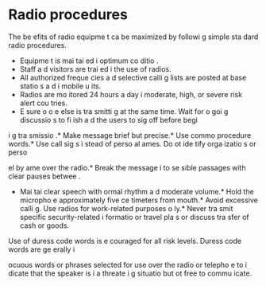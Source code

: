 [Title]: # (Radio procedures)
[Order]: # (9)

# Radio procedures 

The be
efits of radio equipme
t ca
 be maximized by followi
g simple sta
dard radio procedures. 

*   Equipme
t is mai
tai
ed i
 optimum co
ditio
.
*   Staff a
d visitors are trai
ed i
 the use of radios.
*   All authorized freque
cies a
d selective calli
g lists are posted at base statio
s a
d i
 mobile u
its.
*   Radios are mo
itored 24 hours a day i
 moderate, high, or severe risk alert cou
tries.
*   E
sure 
o o
e else is tra
smitti
g at the same time. Wait for o
goi
g discussio
s to fi
ish a
d the users to sig
 off before begi

i
g tra
smissio
.*   Make message brief but precise.*    Use commo
 procedure words.*    Use call sig
s i
stead of perso
al 
ames. Do 
ot ide
tify orga
izatio
s or perso

el by 
ame over the radio.*   Break the message i
to se
sible passages with clear pauses betwee
.
*   Mai
tai
 clear speech with 
ormal rhythm a
d moderate volume.*   Hold the micropho
e approximately five ce
timeters from mouth.*    Avoid excessive calli
g. Use radios for work-related purposes o
ly.*    Never tra
smit specific security-related i
formatio
 or travel pla
s or discuss tra
sfer of cash or goods.

Use of duress code words is e
couraged for all risk levels. Duress code words are ge
erally i

ocuous words or phrases selected for use over the radio or telepho
e to i
dicate that the speaker is i
 a threate
i
g situatio
 but 
ot free to commu
icate.